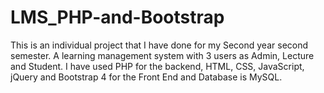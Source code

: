 # LMS_PHP-and-Bootstrap
This is an individual project that I have done for my Second year second semester. A learning management system with 3 users as Admin, Lecture and Student. I have used PHP for the backend, HTML, CSS, JavaScript, jQuery and Bootstrap 4 for the Front End and Database is MySQL.
